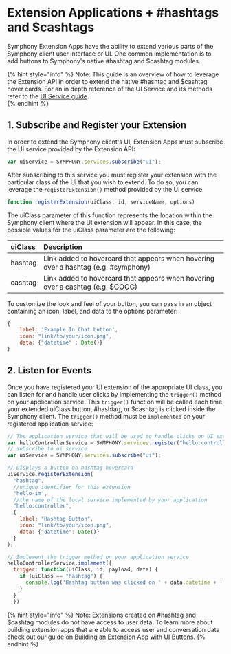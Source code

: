 # Extension Applications + \#hashtags and $cashtags

Symphony Extension Apps have the ability to extend various parts of the Symphony client user interface or UI.  One common implementation is to add buttons to Symphony's native \#hashtag and $cashtag modules.    

{% hint style="info" %}
Note: This guide is an overview of how to leverage the Extension API in order to extend the native \#hashtag and $cashtag hover cards.  For an in depth reference of the UI Service and its methods refer to the [UI Service guide](../development-tools/ui-style-guide/).         
{% endhint %}

## 1.  Subscribe and Register your Extension

In order to extend the Symphony client's UI, Extension Apps must subscribe the UI service provided by the Extension API:

```javascript
var uiService = SYMPHONY.services.subscribe("ui");
```

After subscribing to this service you must register your extension with the particular class of the UI that you wish to extend.  To do so, you can leverage the `registerExtension()` method provided by the UI service:

```javascript
function registerExtension(uiClass, id, serviceName, options)
```

 The uiClass parameter of this function represents the location within the Symphony client where the UI extension will appear.  In this case, the possible values for the uiClass parameter are the following:

| uiClass | Description |
| :--- | :--- |
| hashtag | Link added to hovercard that appears when hovering over a hashtag \(e.g. \#symphony\) |
| cashtag | Link added to hovercard that appears when hovering over a cashtag \(e.g. $GOOG\) |

To customize the look and feel of your button, you can pass in an object containing an icon, label, and data to the options parameter:

```javascript
{
    label: 'Example In Chat button',
    icon: "link/to/your/icon.png",
    data: {"datetime" : Date()}
}
```

## 2.  Listen for Events

Once you have registered your UI extension of the appropriate UI class, you can listen for and handle user clicks by implementing the `trigger()` method on your application service.  This `trigger()` function will be called each time your extended uiClass button, \#hashtag, or $cashtag is clicked inside the Symphony client.  The `trigger()` method must be `implemented` on your registered application service:

```javascript
// The application service that will be used to handle clicks on UI extensions
var helloControllerService = SYMPHONY.services.register("hello:controller");
// subscribe to ui service
var uiService = SYMPHONY.services.subscribe("ui");

// Displays a button on hashtag hovercard
uiService.registerExtension(
  "hashtag", 
  //unique identifier for this extension
  "hello-im",
  //the name of the local service implemented by your application
  "hello:controller", 
  {
    label: "Hashtag Button", 
    icon: "link/to/your/icon.png",
    data: {"datetime": Date()}
  }
);

// Implement the trigger method on your application service
helloControllerService.implement({
  trigger: function(uiClass, id, payload, data) {
    if (uiClass == "hashtag") {
      console.log('Hashtag button was clicked on ' + data.datetime + '.');
    }
  }
  })
```

{% hint style="info" %}
Note:  Extensions created on \#hashtag and $cashtag modules do not have access to user data.  To learn more about building extension apps that are able to access user and conversation data check out our guide on [Building an Extension App with UI Buttons](extension-applications-+-ui-buttons.md).
{% endhint %}



